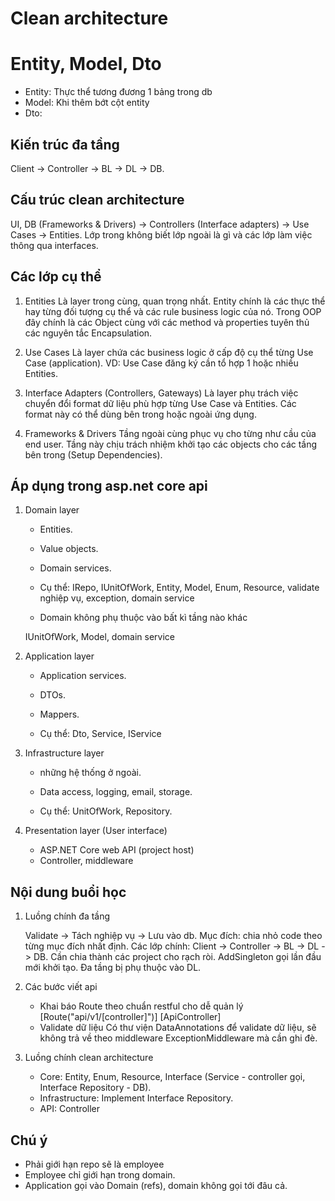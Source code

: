 # Clean architecture

# Entity, Model, Dto

- Entity: Thực thể tương đương 1 bảng trong db
- Model: Khi thêm bớt cột entity
- Dto:

## Kiến trúc đa tầng

Client -> Controller -> BL -> DL -> DB.

## Cấu trúc clean architecture

UI, DB (Frameworks & Drivers) -> Controllers (Interface adapters) -> Use Cases -> Entities.
Lớp trong không biết lớp ngoài là gì và các lớp làm việc thông qua interfaces.

## Các lớp cụ thể

1. Entities
   Là layer trong cùng, quan trọng nhất. Entity chính là các thực thể hay từng đối tượng cụ thể và các rule business logic của nó. Trong OOP đây chính là các Object cùng với các method và properties tuyên thủ các nguyên tắc Encapsulation.

2. Use Cases
   Là layer chứa các business logic ở cấp độ cụ thể từng Use Case (application).
   VD: Use Case đăng ký cần tổ hợp 1 hoặc nhiều Entities.

3. Interface Adapters (Controllers, Gateways)
   Là layer phụ trách việc chuyển đổi format dữ liệu phù hợp từng Use Case và Entities. Các format này có thể dùng bên trong hoặc ngoài ứng dụng.

4. Frameworks & Drivers
   Tầng ngoài cùng phục vụ cho từng như cầu của end user.
   Tầng này chịu trách nhiệm khởi tạo các objects cho các tầng bên trong (Setup Dependencies).

## Áp dụng trong asp.net core api

1. Domain layer

   - Entities.
   - Value objects.
   - Domain services.

   - Cụ thể: IRepo, IUnitOfWork, Entity, Model, Enum, Resource, validate nghiệp vụ, exception, domain service
   - Domain không phụ thuộc vào bất kì tầng nào khác

   IUnitOfWork, Model, domain service

2. Application layer

   - Application services.
   - DTOs.
   - Mappers.

   - Cụ thể: Dto, Service, IService

3. Infrastructure layer

   - những hệ thống ở ngoài.
   - Data access, logging, email, storage.

   - Cụ thể: UnitOfWork, Repository.

4. Presentation layer (User interface)

   - ASP.NET Core web API (project host)
   - Controller, middleware

## Nội dung buổi học

1. Luồng chính đa tầng

   Validate -> Tách nghiệp vụ -> Lưu vào db.
   Mục đích: chia nhỏ code theo từng mục đích nhất định.
   Các lớp chính: Client -> Controller -> BL -> DL -> DB.
   Cần chia thành các project cho rạch ròi.
   AddSingleton gọi lần đầu mới khởi tạo.
   Đa tầng bị phụ thuộc vào DL.

2. Các bước viết api

   - Khai báo Route theo chuẩn restful cho dễ quản lý
     [Route("api/v1/[controller]")]
     [ApiController]
   - Validate dữ liệu
     Có thư viện DataAnnotations để validate dữ liệu, sẽ không trả về theo middleware ExceptionMiddleware mà cần ghi đè.

3. Luồng chính clean architecture
   - Core: Entity, Enum, Resource, Interface (Service - controller gọi, Interface Repository - DB).
   - Infrastructure: Implement Interface Repository.
   - API: Controller

## Chú ý

- Phải giới hạn repo sẽ là employee
- Employee chỉ giới hạn trong domain.
- Application gọi vào Domain (refs), domain không gọi tới đâu cả.
